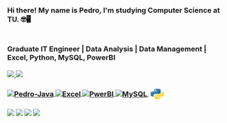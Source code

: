 <h3> Hi there! My name is Pedro, I'm studying Computer Science at TU. 🤓🖥️ <h3><br>
Graduate IT Engineer | Data Analysis | Data Management | Excel, Python, MySQL, PowerBI<br><br>
  
  <div>
  <a href="https://github.com/wenceslaupedro">
  <img height="145em" src="https://github-readme-stats.vercel.app/api?username=wenceslaupedro&show_icons=true&theme=dark&include_all_commits=true&count_private=true"/>
  <img height="145em" src="https://github-readme-stats.vercel.app/api/top-langs/?username=wenceslaupedro&layout=compact&langs_count=16&theme=dark"/>
</div>
  
  <div style="display: inline_block"><br>
   
  <img align="center" alt="Pedro-Java" height="33" width="42" src="https://cdn.jsdelivr.net/gh/devicons/devicon/icons/java/java-original.svg">
  <img align="center" alt="Excel" height="30" width="40" src="https://www.logo.wine/a/logo/Microsoft_Excel/Microsoft_Excel-Logo.wine.svg">
  <img align="center" alt="PwerBI" height="30" width="40" src="https://www.logo.wine/a/logo/Power_BI/Power_BI-Logo.wine.svg">
  <img align="center" alt="MySQL" height="30" width="40" src="https://www.logo.wine/a/logo/MySQL/MySQL-Logo.wine.svg">
  <img align="center" alt="Rafa-Python" height="30" width="40" src="https://raw.githubusercontent.com/devicons/devicon/master/icons/python/python-original.svg">                 <br><br>
 
</div>
    
   <div> 
  <a href="https://www.instagram.com/pepewenceslau/" target="_blank"><img src="https://img.shields.io/badge/-Instagram-%23E4405F?style=for-the-badge&logo=instagram&logoColor=white" target="_blank"></a>
 	<a href="discordapp.com/users/#Pepe0055" target="_blank"><img src="https://img.shields.io/badge/Discord-7289DA?style=for-the-badge&logo=discord&logoColor=white" target="_blank"></a> 
  <a href = "mailto:pedro.wenceslau@gmail.com"><img src="https://img.shields.io/badge/-Gmail-%23333?style=for-the-badge&logo=gmail&logoColor=white" target="_blank"></a>
  <a href="https://www.linkedin.com/in/pedro-wenceslau/" target="_blank"><img src="https://img.shields.io/badge/-LinkedIn-%230077B5?style=for-the-badge&logo=linkedin&logoColor=white" target="_blank"></a> 
